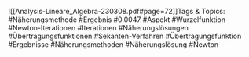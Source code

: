 
![[Analysis-Lineare_Algebra-230308.pdf#page=72]]Tags & Topics:
   #Näherungsmethode
   #Ergebnis
   #0.0047
   #Aspekt
   #Wurzelfunktion
   #Newton-Iterationen
   #Iterationen
   #Näherungslösungen
   #Übertragungsfunktionen
   #Sekanten-Verfahren
   #Übertragungsfunktion
   #Ergebnisse
   #Näherungsmethoden
   #Näherungslösung
   #Newton